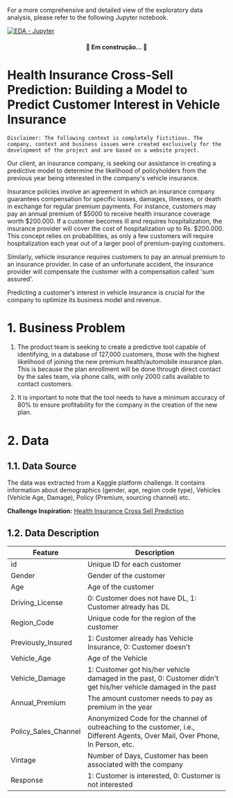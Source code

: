 For a more comprehensive and detailed view of the exploratory data analysis, please refer to the following Jupyter notebook.

[![EDA - Jupyter](https://img.shields.io/badge/Exploratory%20Data%20Analysis-Jupyter-orange?style=for-the-badge&logo=Jupyter)](https://github.com/luanjesus/health-cross-sell-prediction/blob/main/eda.ipynb)

<h4 align="center"> 
	🚧  Em construção...  🚧
</h4>

# Health Insurance Cross-Sell Prediction: Building a Model to Predict Customer Interest in Vehicle Insurance

    Disclaimer: The following context is completely fictitious. The company, context and business issues were created exclusively for the development of the project and are based on a website project.

Our client, an insurance company, is seeking our assistance in creating a predictive model to determine the likelihood of policyholders from the previous year being interested in the company's vehicle insurance. 

Insurance policies involve an agreement in which an insurance company guarantees compensation for specific losses, damages, illnesses, or death in exchange for regular premium payments. For instance, customers may pay an annual premium of $5000 to receive health insurance coverage worth $200.000. If a customer becomes ill and requires hospitalization, the insurance provider will cover the cost of hospitalization up to Rs. $200.000. This concept relies on probabilities, as only a few customers will require hospitalization each year out of a larger pool of premium-paying customers.

Similarly, vehicle insurance requires customers to pay an annual premium to an insurance provider. In case of an unfortunate accident, the insurance provider will compensate the customer with a compensation called 'sum assured'. 

Predicting a customer's interest in vehicle insurance is crucial for the company to optimize its business model and revenue.

# 1. Business Problem

1. The product team is seeking to create a predictive tool capable of identifying, in a database of 127,000 customers, those with the highest likelihood of joining the new premium health/automobile insurance plan. This is because the plan enrollment will be done through direct contact by the sales team, via phone calls, with only 2000 calls available to contact customers.

2. It is important to note that the tool needs to have a minimum accuracy of 80% to ensure profitability for the company in the creation of the new plan.

# 2. Data

## 1.1. Data Source

The data was extracted from a Kaggle platform challenge. It contains information about demographics (gender, age, region code type), Vehicles (Vehicle Age, Damage), Policy (Premium, sourcing channel) etc.

**Challenge Inspiration:** [Health Insurance Cross Sell Prediction](https://www.kaggle.com/datasets/anmolkumar/health-insurance-cross-sell-prediction)

## 1.2. Data Description

| Feature	| Description |
|-----------|-------------|
|id |	Unique ID for each customer
|Gender|	Gender of the customer
|Age	|Age of the customer
|Driving_License	|0: Customer does not have DL, 1: Customer already has DL
|Region_Code	|Unique code for the region of the customer
|Previously_Insured|	1: Customer already has Vehicle Insurance, 0: Customer doesn't |have Vehicle Insurance
|Vehicle_Age|	Age of the Vehicle
|Vehicle_Damage |	1: Customer got his/her vehicle damaged in the past, 0: Customer didn't get his/her vehicle damaged in the past
|Annual_Premium	|The amount customer needs to pay as premium in the year
|Policy_Sales_Channel |	Anonymized Code for the channel of outreaching to the customer, i.e., Different Agents, Over Mail, Over Phone, In Person, etc.
|Vintage	|Number of Days, Customer has been associated with the company
|Response|	1: Customer is interested, 0: Customer is not interested
